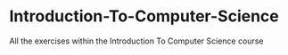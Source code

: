 # Introduction-To-Computer-Science
All the exercises within the Introduction To Computer Science course
